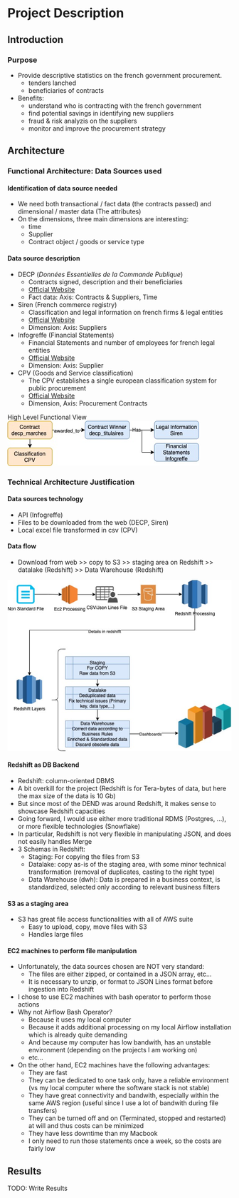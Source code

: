 # Project Description
## Introduction
### Purpose
- Provide descriptive statistics on the french government procurement.
    - tenders lanched
    - beneficiaries of contracts
- Benefits:
    - understand who is contracting with the french government
    - find potential savings in identifying new suppliers
    - fraud & risk analyzis on the suppliers
    - monitor and improve the procurement strategy

## Architecture
### Functional Architecture: Data Sources used
#### Identification of data source needed
- We need both transactional / fact data (the contracts passed) and dimensional / master data (The attributes)
- On the dimensions, three main dimensions are interesting:
    - time
    - Supplier
    - Contract object / goods or service type
    
#### Data source description
- DECP (*Données Essentielles de la Commande Publique*)
    - Contracts signed, description and their beneficiaries
    - [Official Website](https://www.data.gouv.fr/fr/datasets/5cd57bf68b4c4179299eb0e9/)
    - Fact data: Axis: Contracts & Suppliers, Time
- Siren (French commerce registry)
    - Classification and legal information on french firms & legal entities
    - [Official Website](https://www.data.gouv.fr/en/datasets/base-sirene-des-entreprises-et-de-leurs-etablissements-siren-siret/#_)
    - Dimension: Axis: Suppliers
- Infogreffe (Financial Statements)
    - Financial Statements and number of employees for french legal entities
    - [Official Website](https://datainfogreffe.fr/offres)
    - Dimension: Axis: Supplier
- CPV (Goods and Service classification)
    - The CPV establishes a single european classification system for public procurement
    - [Official Website](https://simap.ted.europa.eu/cpv)
    - Dimension, Axis: Procurement Contracts
    
High Level Functional View
![HighLevelFunctionalView](https://github.com/ogierpaul/UdacityDendCapstone/blob/master/docs/images/high_level_functional_view.jpg)

### Technical Architecture Justification
#### Data sources technology
- API (Infogreffe)
- Files to be downloaded from the web (DECP, Siren)
- Local excel file transformed in csv (CPV)
    
#### Data flow
- Download from web >> copy to S3 >> staging area on Redshift >> datalake (Redshift) >> Data Warehouse (Redshift)

![HighLevelTechnicalView](https://github.com/ogierpaul/UdacityDendCapstone/blob/master/docs/images/high_level_architecture.jpg)


#### Redshift as DB Backend
- Redshift: column-oriented DBMS
- A bit overkill for the project (Redshift is for Tera-bytes of data, but here the max size of the data is 10 Gb)
- But since most of the DEND was around Redshift, it makes sense to showcase Redshift capacities
- Going forward, I would use either more traditional RDMS (Postgres, ...), or more flexible technologies (Snowflake)
- In particular, Redshift is not very flexible in manipulating JSON, and does not easily handles Merge
- 3 Schemas in Redshift:
    - Staging: For copying the files from S3
    - Datalake: copy as-is of the staging area, with some minor technical transformation (removal of duplicates, casting to the right type)
    - Data Warehouse (dwh): Data is prepared in a business context, is standardized, selected only according to relevant business filters
    
#### S3 as a staging area
- S3 has great file access functionalities with all of AWS suite
    - Easy to upload, copy, move files with S3
    - Handles large files

#### EC2 machines to perform file manipulation
- Unfortunately, the data sources chosen are NOT very standard:
    - The files are either zipped, or contained in a JSON array, etc...
    - It is necessary to unzip, or format to JSON Lines format before ingestion into Redshift
- I chose to use EC2 machines with bash operator to perform those actions
- Why not Airflow Bash Operator?
    - Because it uses my local computer
    - Because it adds additional processing on my local Airflow installation which is already quite demanding
    - And because my computer has low bandwith, has an unstable environment (depending on the projects I am working on)
    - etc...
- On the other hand, EC2 machines have the following advantages:
    - They are fast
    - They can be dedicated to one task only, have a reliable environment (vs my local computer where the software stack  is not stable)
    - They have great connectivity and bandwith, especially within the same AWS region (useful since I use a lot of bandwith during file transfers)
    - They can be turned off and on (Terminated, stopped and restarted) at will and thus costs can be minimized
    - They have less downtime than my Macbook
    - I only need to run those statements once a week, so the costs are fairly low

## Results
TODO: Write Results

    